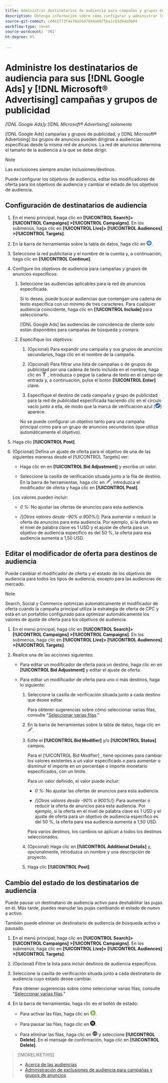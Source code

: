 ```yaml
---
title: Administrar destinatarios de audiencia para campañas y grupos de anuncios
description: Obtenga información sobre cómo configurar y administrar los destinatarios de audiencia para su [!DNL Google Ads] y [!DNL Microsoft® Advertising] campañas y grupos de publicidad.
source-git-commit: cd461f73f4a70a5647844a6075ba1c65d64a9b04
workflow-type: tm+mt
source-wordcount: '761'
ht-degree: 0%

---
```


# Administre los destinatarios de audiencia para sus [!DNL Google Ads] y [!DNL Microsoft® Advertising] campañas y grupos de publicidad

*[!DNL Google Ads]y [!DNL Microsoft® Advertising] solamente*

[!DNL Google Ads] campañas y grupos de publicidad, y [!DNL Microsoft® Advertising] los grupos de anuncios pueden dirigirse a audiencias específicas desde la misma red de anuncios. La red de anuncios determina el tamaño de la audiencia a la que se debe dirigir.

>[!NOTE]
>
>Las exclusiones siempre anulan inclusiones/destinos.

Puede configurar los objetivos de audiencia, editar los modificadores de oferta para los objetivos de audiencia y cambiar el estado de los objetivos de audiencia.

## Configuración de destinatarios de audiencia

1. En el menú principal, haga clic en **[!UICONTROL Search]> [!UICONTROL Campaigns] >[!UICONTROL Campaigns]**. En los submenús, haga clic en **[!UICONTROL Live]> [!UICONTROL Audiences] >[!UICONTROL Targets]**.

1. En la barra de herramientas sobre la tabla de datos, haga clic en ![Crear](/help/search-social-commerce/assets/add.png "Crear").

1. Seleccione la red publicitaria y el nombre de la cuenta y, a continuación, haga clic en **[!UICONTROL Continue]**.

1. Configure los objetivos de audiencia para campañas y grupos de anuncios específicos:

   1. Seleccione las audiencias aplicables para la red de anuncios especificada.

      Si lo desea, puede buscar audiencias que contengan una cadena de texto específica con un mínimo de tres caracteres. Para cualquier audiencia coincidente, haga clic en **[!UICONTROL Include]** para seleccionarlo.

      [!DNL Google Ads] las audiencias de coincidencia de cliente solo están disponibles para campañas de búsqueda y compra.

   1. Especifique los objetivos:

      1. (Opcional) Para expandir una campaña y sus grupos de anuncios secundarios, haga clic en el nombre de la campaña.

      1. (Opcional) Para filtrar una lista de campañas o de grupos de publicidad por una cadena de texto incluida en el nombre, haga clic en ![Filtrar](/help/search-social-commerce/assets/filter.png "Filtrar") , introduzca o pegue la cadena de texto en el campo de entrada y, a continuación, pulse el botón **[!UICONTROL Enter]** clave.

      1. Especifique el destino de cada campaña y grupo de publicidad para la red de publicidad especificada haciendo clic en el círculo vacío junto a ella, de modo que la marca de verificación azul (![Seleccionar](/help/search-social-commerce/assets/include.png "Seleccionar")) aparece.

      No se puede configurar un objetivo tanto para una campaña principal como para un grupo de anuncios secundarios (que utiliza automáticamente el objetivo).


1. Haga clic **[!UICONTROL Post]**.

1. (Opcional) Defina un ajuste de oferta para el objetivo de una de las siguientes maneras desde el [!UICONTROL Targets] ver:

   * Haga clic en en **[!UICONTROL Bid Adjustment]** y escriba un valor.

   * Seleccione la casilla de verificación situada junto a la fila de destino. En la barra de herramientas, haga clic en ![Editar](/help/search-social-commerce/assets/edit.png "Editar"), introduzca el modificador de oferta y haga clic en **[!UICONTROL Post]**.

   Los valores pueden incluir:

   * *0 %:* No ajustar las ofertas de anuncios para esta audiencia.

   * /[*Otros valores desde -90% a 900%*/]: Para aumentar o reducir la oferta de anuncios para esta audiencia. Por ejemplo, si la oferta en el nivel de palabra clave es 1 USD y el ajuste de oferta para un objetivo de audiencia específico es del 50 %, la oferta para esa audiencia aumenta a 1,50 USD.


## Editar el modificador de oferta para destinos de audiencia

Puede cambiar el modificador de oferta y el estado de los objetivos de audiencia para todos los tipos de audiencia, excepto para las audiencias de mercado.

>[!NOTE]
>
>Search, Social y Commerce optimizan automáticamente el modificador de oferta cuando la campaña principal utiliza la estrategia de oferta de CPC y está en un portafolio configurado para optimizar automáticamente los valores de ajuste de oferta para los objetivos de audiencia.

1. En el menú principal, haga clic en **[!UICONTROL Search]> [!UICONTROL Campaigns] >[!UICONTROL Campaigns]**. En los submenús, haga clic en **[!UICONTROL Live]> [!UICONTROL Audiences] >[!UICONTROL Targets]**.

1. Realice una de las acciones siguientes:

   * Para editar un modificador de oferta para un destino, haga clic en en **[!UICONTROL Bid Adjustment]** y editar el ajuste de oferta.

   * Para editar un modificador de oferta para uno o más destinos, haga lo siguiente:

      1. Seleccione la casilla de verificación situada junto a cada destino que desee editar.

         Para obtener sugerencias sobre cómo seleccionar varias filas, consulte &quot;[Seleccionar varias filas](/help/search-social-commerce/common-tasks/navigation-editing-selection/multiple-rows-select.md).&quot;

      1. En la barra de herramientas sobre la tabla de datos, haga clic en ![Editar](/help/search-social-commerce/assets/edit.png "Editar").

      1. Edite el **[!UICONTROL Bid Modifier]** y/o **[!UICONTROL Status]** campos.

         Para el [!UICONTROL Bid Modifier] , tiene opciones para cambiar los valores existentes a un valor especificado o para aumentar o disminuir el importe en un porcentaje o importe monetario especificados, con un límite.

         Para un valor definido, el valor puede incluir:

         * *0 %:* No ajustar las ofertas de anuncios para esta audiencia.

         * /[*Otros valores desde -90% a 900%*/]: Para aumentar o reducir la oferta de anuncios para esta audiencia. Por ejemplo, si la oferta en el nivel de palabra clave es 1 USD y el ajuste de oferta para un objetivo de audiencia específico es del 50 %, la oferta para esa audiencia aumenta a 1,50 USD.

         Para varios destinos, los cambios se aplican a todos los destinos seleccionados.

      1. (Opcional) Haga clic en **[!UICONTROL Additional Details]** y, opcionalmente, introduzca un nombre y una descripción de proyecto.

      1. Haga clic **[!UICONTROL Post]**.


## Cambio del estado de los destinatarios de audiencia

Puede pausar un destinatario de audiencia activo para deshabilitar las pujas en él. Más tarde, puedes reanudar las pujas cambiando el estado de nuevo a activo.

También puede eliminar un destinatario de audiencia de búsqueda activo o pausado.

1. En el menú principal, haga clic en **[!UICONTROL Search]> [!UICONTROL Campaigns] >[!UICONTROL Campaigns]**. En los submenús, haga clic en **[!UICONTROL Live]> [!UICONTROL Audiences] >[!UICONTROL Targets]**.

1. (Opcional) Filtre la lista para incluir destinos de audiencia específicos.

1. Seleccione la casilla de verificación situada junto a cada destinatario de audiencia cuyo estado desee cambiar.

   Para obtener sugerencias sobre cómo seleccionar varias filas, consulte &quot;[Seleccionar varias filas](/help/search-social-commerce/common-tasks/navigation-editing-selection/multiple-rows-select.md).&quot;

1. En la barra de herramientas, haga clic en el botón de estado:

   * Para activar las filas, haga clic en ![Activar](/help/search-social-commerce/assets/activate.png "Activar").

   * Para pausar las filas, haga clic en ![Pausar](/help/search-social-commerce/assets/pause.png "Pausar").

   * Para eliminar las filas, haga clic en ![Más acciones](/help/search-social-commerce/assets/more.png "Más acciones") y seleccione **[!UICONTROL Delete]**. En el mensaje de confirmación, haga clic en **[!UICONTROL Delete]**.

>[!MORELIKETHIS]
>
>* [Acerca de las audiencias](audience-about.md)
>* [Administración de exclusiones de audiencia para campañas y grupos de anuncios](/help/search-social-commerce/campaign-management/campaigns/audience-exclusions-manage.md)

